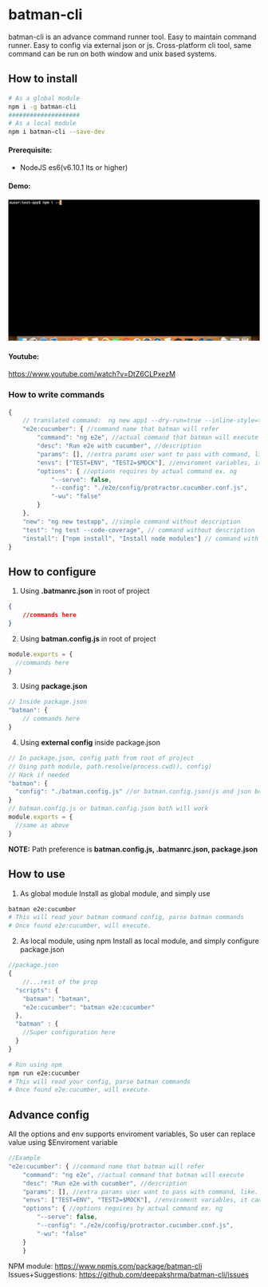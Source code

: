 # batman-cli
batman-cli is an advance command runner tool. Easy to maintain command runner. Easy to config via external json or js. 
Cross-platform cli tool, same command can be run on both window and unix based systems.
## How to install
```bash
# As a global module
npm i -g batman-cli
####################
# As a local module
npm i batman-cli --save-dev
```
#### Prerequisite: 
* NodeJS es6(v6.10.1 lts or higher) 
#### Demo: 
 [![Alt text](how2use.gif)](https://www.youtube.com/watch?v=DtZ6CLPxezM)
#### Youtube: 
https://www.youtube.com/watch?v=DtZ6CLPxezM
### How to write commands
```js
{
	// translated command:  ng new app1 --dry-run=true --inline-style=true
	"e2e:cucumber": { //command name that batman will refer
		"command": "ng e2e", //actual command that batman will execute
		"desc": "Run e2e with cucumber", //description
		"params": [], //extra params user want to pass with command, like. --prod
		"envs": ["TEST=ENV", "TEST2=$MOCK"], //enviroment variables, it can take enviroment variable to build envs
		"options": { //options requires by actual command ex. ng
			"--serve": false,
			"--config": "./e2e/config/protractor.cucumber.conf.js",
			"-wu": "false"
		}
	},
	"new": "ng new testapp", //simple command without description
	"test": "ng test --code-coverage", // command without description
	"install": ["npm install", "Install node modules"] // command with description
}
```
## How to configure 
1. Using __.batmanrc.json__ in root of project
```json
{
	//commands here
}
```
2. Using __batman.config.js__ in root of project
```js
module.exports = {
  //commands here
}
```
3.  Using __package.json__
```js
// Inside package.json
"batman": {
	// commands here
}
```
4.  Using __external config__ inside package.json 
```js
// In package.json, config path from root of project
// Using path module, path.resolve(process.cwd(), config)
// Hack if needed
"batman": {
  "config": "./batman.config.js" //or batman.config.json(js and json both supported)
}
// batman.config.js or batman.config.json both will work
module.exports = {
  //same as above
}
```
__NOTE:__ Path preference is __batman.config.js, .batmanrc.json, package.json__ 
## How to use
1. As global module 
Install as global module, and simply use
```bash
batman e2e:cucumber
# This will read your batman command config, parse batman commands
# Once found e2e:cucumber, will execute.
```
2. As local module, using npm
Install as local module, and simply configure package.json
```js
//package.json
{
    //...rest of the prop
  "scripts": {
    "batman": "batman",
    "e2e:cucumber": "batman e2e:cucumber"
  },
  "batman" : { 
    //Super configuration here
  }
}
```
```bash
# Run using npm
npm run e2e:cucumber
# This will read your config, parse batman commands
# Once found e2e:cucumber, will execute.
```
## Advance config 
All the options and env supports enviroment variables, So user can replace value using $Enviroment variable
```js
//Example
"e2e:cucumber": { //command name that batman will refer
	"command": "ng e2e", //actual command that batman will execute
	"desc": "Run e2e with cucumber", //description
	"params": [], //extra params user want to pass with command, like. --prod
	"envs": ["TEST=ENV", "TEST2=$MOCK"], //enviroment variables, it can take enviroment variable to build envs
	"options": { //options requires by actual command ex. ng
		"--serve": false,
		"--config": "./e2e/config/protractor.cucumber.conf.js",
		"-wu": "false"
	}
	}
```
NPM module: https://www.npmjs.com/package/batman-cli
Issues+Suggestions: https://github.com/deepakshrma/batman-cli/issues